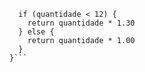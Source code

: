 ```function calculaPrecoTotal(quantidade) {
  if (quantidade < 12) {
    return quantidade * 1.30
  } else {
    return quantidade * 1.00
  }
}```